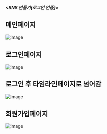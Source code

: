 ***<SNS 만들기(로그인 인증)>***

메인페이지
---
![image](https://user-images.githubusercontent.com/66251759/107901285-97528300-6f86-11eb-9746-30d3da91b2fc.png)

로그인페이지
---
![image](https://user-images.githubusercontent.com/66251759/107901315-ad604380-6f86-11eb-8c19-de735990e805.png)

로그인 후 타임라인페이지로 넘어감
---
![image](https://user-images.githubusercontent.com/66251759/107901353-c9fc7b80-6f86-11eb-93dd-52c1f10fbcfc.png)

회원가입페이지
---
![image](https://user-images.githubusercontent.com/66251759/107901441-f7e1c000-6f86-11eb-866e-c34e968d607b.png)
